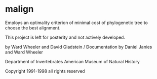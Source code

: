malign
======

Employs an optimality criterion of minimal cost of phylogenetic tree to choose the best alignment.

This project is left for posterity and not actively developed.


by Ward Wheeler and David Gladstein / Documentation by Daniel Janies and Ward Wheeler

Department of Invertebrates
American Museum of Natural History

Copyright 1991-1998 all rights reserved
